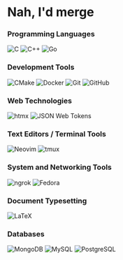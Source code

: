 # Nah, I'd merge

<!-- ![0x6a616e's Stats](https://github-readme-stats.vercel.app/api?username=0x6a616e&theme=dracula&show_icons=true&hide_border=true&count_private=true) -->

### Programming Languages

![C](https://img.shields.io/badge/C-A8B9CC?style=for-the-badge&logo=c&logoColor=FFFFFF)
![C++](https://img.shields.io/badge/C++-00599C?style=for-the-badge&logo=cplusplus&logoColor=FFFFFF)
![Go](https://img.shields.io/badge/Go-00ADD8?style=for-the-badge&logo=go&logoColor=FFFFFF)

### Development Tools

![CMake](https://img.shields.io/badge/CMake-064F8C?style=for-the-badge&logo=cmake&logoColor=FFFFFF)
![Docker](https://img.shields.io/badge/Docker-2496ED?style=for-the-badge&logo=docker&logoColor=FFFFFF)
![Git](https://img.shields.io/badge/Git-F05032?style=for-the-badge&logo=git&logoColor=FFFFFF)
![GitHub](https://img.shields.io/badge/GitHub-181717?style=for-the-badge&logo=github&logoColor=FFFFFF)

### Web Technologies

![htmx](https://img.shields.io/badge/htmx-3366CC?style=for-the-badge&logo=htmx&logoColor=FFFFFF)
![JSON Web Tokens](https://img.shields.io/badge/JSON_Web_Tokens-000000?style=for-the-badge&logo=jsonwebtokens&logoColor=FFFFFF)

### Text Editors / Terminal Tools

![Neovim](https://img.shields.io/badge/Neovim-57A143?style=for-the-badge&logo=neovim&logoColor=FFFFFF)
![tmux](https://img.shields.io/badge/tmux-1BB91F?style=for-the-badge&logo=tmux&logoColor=FFFFFF)

### System and Networking Tools
<!-- grpc -->
![ngrok](https://img.shields.io/badge/ngrok-1F1E37?style=for-the-badge&logo=ngrok&logoColor=FFFFFF)
![Fedora](https://img.shields.io/badge/Fedora-51A2DA?style=for-the-badge&logo=fedora&logoColor=FFFFFF)

### Document Typesetting

![LaTeX](https://img.shields.io/badge/LaTeX-008080?style=for-the-badge&logo=latex&logoColor=FFFFFF)

### Databases

![MongoDB](https://img.shields.io/badge/MongoDB-47A248?style=for-the-badge&logo=mongodb&logoColor=FFFFFF)
![MySQL](https://img.shields.io/badge/MySQL-4479A1?style=for-the-badge&logo=mysql&logoColor=FFFFFF)
![PostgreSQL](https://img.shields.io/badge/PostgreSQL-4169E1?style=for-the-badge&logo=postgresql&logoColor=FFFFFF)
